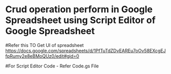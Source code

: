 # Crud operation perform in Google Spreadsheet using Script Editor of Google Spreadsheet

#Refer this TO Get UI of spreadsheet
https://docs.google.com/spreadsheets/d/1PfTuTdZDvEAREu7oOv58EXcgEJfpRumy2e8eBMoQUz0/edit#gid=0

#For Script Editor Code -
Refer Code.gs File
